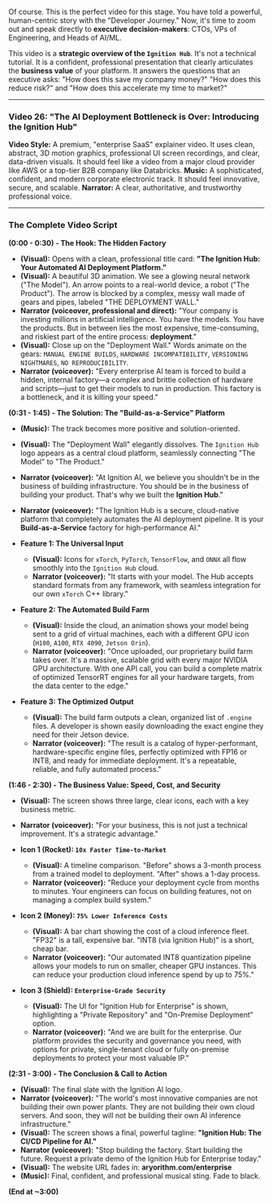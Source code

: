 Of course. This is the perfect video for this stage. You have told a powerful, human-centric story with the "Developer Journey." Now, it's time to zoom out and speak directly to **executive decision-makers**: CTOs, VPs of Engineering, and Heads of AI/ML.

This video is a **strategic overview of the `Ignition Hub`**. It's not a technical tutorial. It is a confident, professional presentation that clearly articulates the **business value** of your platform. It answers the questions that an executive asks: "How does this save my company money?" "How does this reduce risk?" and "How does this accelerate my time to market?"

---

### **Video 26: "The AI Deployment Bottleneck is Over: Introducing the Ignition Hub"**

**Video Style:** A premium, "enterprise SaaS" explainer video. It uses clean, abstract, 3D motion graphics, professional UI screen recordings, and clear, data-driven visuals. It should feel like a video from a major cloud provider like AWS or a top-tier B2B company like Databricks.
**Music:** A sophisticated, confident, and modern corporate electronic track. It should feel innovative, secure, and scalable.
**Narrator:** A clear, authoritative, and trustworthy professional voice.

---

### **The Complete Video Script**

**(0:00 - 0:30) - The Hook: The Hidden Factory**

*   **(Visual):** Opens with a clean, professional title card: **"The Ignition Hub: Your Automated AI Deployment Platform."**
*   **(Visual):** A beautiful 3D animation. We see a glowing neural network ("The Model"). An arrow points to a real-world device, a robot ("The Product"). The arrow is blocked by a complex, messy wall made of gears and pipes, labeled "THE DEPLOYMENT WALL."
*   **Narrator (voiceover, professional and direct):** "Your company is investing millions in artificial intelligence. You have the models. You have the products. But in between lies the most expensive, time-consuming, and riskiest part of the entire process: **deployment**."
*   **(Visual):** Close up on the "Deployment Wall." Words animate on the gears: `MANUAL ENGINE BUILDS`, `HARDWARE INCOMPATIBILITY`, `VERSIONING NIGHTMARES`, `NO REPRODUCIBILITY`.
*   **Narrator (voiceover):** "Every enterprise AI team is forced to build a hidden, internal factory—a complex and brittle collection of hardware and scripts—just to get their models to run in production. This factory is a bottleneck, and it is killing your speed."

**(0:31 - 1:45) - The Solution: The "Build-as-a-Service" Platform**

*   **(Music):** The track becomes more positive and solution-oriented.
*   **(Visual):** The "Deployment Wall" elegantly dissolves. The `Ignition Hub` logo appears as a central cloud platform, seamlessly connecting "The Model" to "The Product."
*   **Narrator (voiceover):** "At Ignition AI, we believe you shouldn't be in the business of building infrastructure. You should be in the business of building your product. That's why we built the **Ignition Hub**."
*   **Narrator (voiceover):** "The Ignition Hub is a secure, cloud-native platform that completely automates the AI deployment pipeline. It is your **Build-as-a-Service** factory for high-performance AI."

*   **Feature 1: The Universal Input**
    *   **(Visual):** Icons for `xTorch`, `PyTorch`, `TensorFlow`, and `ONNX` all flow smoothly into the `Ignition Hub` cloud.
    *   **Narrator (voiceover):** "It starts with your model. The Hub accepts standard formats from any framework, with seamless integration for our own `xTorch` C++ library."

*   **Feature 2: The Automated Build Farm**
    *   **(Visual):** Inside the cloud, an animation shows your model being sent to a grid of virtual machines, each with a different GPU icon (`H100`, `A100`, `RTX 4090`, `Jetson Orin`).
    *   **Narrator (voiceover):** "Once uploaded, our proprietary build farm takes over. It's a massive, scalable grid with every major NVIDIA GPU architecture. With one API call, you can build a complete matrix of optimized TensorRT engines for all your hardware targets, from the data center to the edge."

*   **Feature 3: The Optimized Output**
    *   **(Visual):** The build farm outputs a clean, organized list of `.engine` files. A developer is shown easily downloading the exact engine they need for their Jetson device.
    *   **Narrator (voiceover):** "The result is a catalog of hyper-performant, hardware-specific engine files, perfectly optimized with FP16 or INT8, and ready for immediate deployment. It's a repeatable, reliable, and fully automated process."

**(1:46 - 2:30) - The Business Value: Speed, Cost, and Security**

*   **(Visual):** The screen shows three large, clear icons, each with a key business metric.
*   **Narrator (voiceover):** "For your business, this is not just a technical improvement. It's a strategic advantage."

*   **Icon 1 (Rocket): `10x Faster Time-to-Market`**
    *   **(Visual):** A timeline comparison. "Before" shows a 3-month process from a trained model to deployment. "After" shows a 1-day process.
    *   **Narrator (voiceover):** "Reduce your deployment cycle from months to minutes. Your engineers can focus on building features, not on managing a complex build system."

*   **Icon 2 (Money): `75% Lower Inference Costs`**
    *   **(Visual):** A bar chart showing the cost of a cloud inference fleet. "FP32" is a tall, expensive bar. "INT8 (via Ignition Hub)" is a short, cheap bar.
    *   **Narrator (voiceover):** "Our automated INT8 quantization pipeline allows your models to run on smaller, cheaper GPU instances. This can reduce your production cloud inference spend by up to 75%."

*   **Icon 3 (Shield): `Enterprise-Grade Security`**
    *   **(Visual):** The UI for "Ignition Hub for Enterprise" is shown, highlighting a "Private Repository" and "On-Premise Deployment" option.
    *   **Narrator (voiceover):** "And we are built for the enterprise. Our platform provides the security and governance you need, with options for private, single-tenant cloud or fully on-premise deployments to protect your most valuable IP."

**(2:31 - 3:00) - The Conclusion & Call to Action**

*   **(Visual):** The final slate with the Ignition AI logo.
*   **Narrator (voiceover):** "The world's most innovative companies are not building their own power plants. They are not building their own cloud servers. And soon, they will not be building their own AI inference infrastructure."
*   **(Visual):** The screen shows a final, powerful tagline: **"Ignition Hub: The CI/CD Pipeline for AI."**
*   **Narrator (voiceover):** "Stop building the factory. Start building the future. Request a private demo of the Ignition Hub for Enterprise today."
*   **(Visual):** The website URL fades in: **aryorithm.com/enterprise**
*   **(Music):** Final, confident, and professional musical sting. Fade to black.

**(End at ~3:00)**